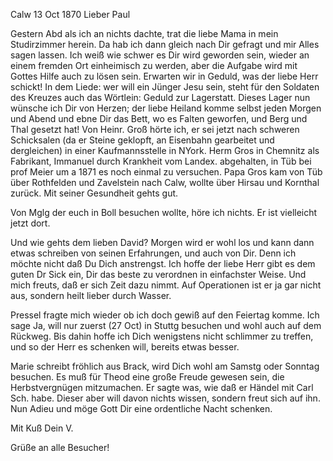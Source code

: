  Calw 13 Oct 1870
Lieber Paul

Gestern Abd als ich an nichts dachte, trat die liebe Mama in mein Studirzimmer herein. Da hab ich dann gleich nach Dir gefragt und mir Alles sagen lassen. Ich weiß wie schwer es Dir wird geworden sein, wieder an einem fremden Ort einheimisch zu werden, aber die Aufgabe wird mit Gottes Hilfe auch zu lösen sein. Erwarten wir in Geduld, was der liebe Herr schickt! In dem Liede: wer will ein Jünger Jesu sein, steht für den Soldaten des Kreuzes auch das Wörtlein: Geduld zur Lagerstatt. Dieses Lager nun wünsche ich Dir von Herzen; der liebe Heiland komme selbst jeden Morgen und Abend und ebne Dir das Bett, wo es Falten geworfen, und Berg und Thal gesetzt hat! 
Von Heinr. Groß hörte ich, er sei jetzt nach schweren Schicksalen (da er Steine geklopft, an Eisenbahn gearbeitet und dergleichen) in einer Kaufmannsstelle in NYork. Herm Gros in Chemnitz als Fabrikant, Immanuel durch Krankheit vom Landex. abgehalten, in Tüb bei prof Meier um a 1871 es noch einmal zu versuchen. Papa Gros kam von Tüb über Rothfelden und Zavelstein nach Calw, wollte über Hirsau und Kornthal zurück. Mit seiner Gesundheit gehts gut.

Von Mglg der euch in Boll besuchen wollte, höre ich nichts. Er ist vielleicht jetzt dort.

Und wie gehts dem lieben David? Morgen wird er wohl los und kann dann etwas schreiben von seinen Erfahrungen, und auch von Dir. Denn ich möchte nicht daß Du Dich anstrengst. Ich hoffe der liebe Herr gibt es dem guten Dr Sick ein, Dir das beste zu verordnen in einfachster Weise. Und mich freuts, daß er sich Zeit dazu nimmt. Auf Operationen ist er ja gar nicht aus, sondern heilt lieber durch Wasser.

Pressel fragte mich wieder ob ich doch gewiß auf den Feiertag komme. Ich sage Ja, will nur zuerst (27 Oct) in Stuttg besuchen und wohl auch auf dem Rückweg. Bis dahin hoffe ich Dich wenigstens nicht schlimmer zu treffen, und so der Herr es schenken will, bereits etwas besser.

Marie schreibt fröhlich aus Brack, wird Dich wohl am Samstg oder Sonntag besuchen. Es muß für Theod eine große Freude gewesen sein, die Herbstvergnügen mitzumachen. Er sagte was, wie daß er Händel mit Carl Sch. habe. Dieser aber will davon nichts wissen, sondern freut sich auf ihn. Nun Adieu und möge Gott Dir eine ordentliche Nacht schenken.

 Mit Kuß Dein V.

Grüße an alle Besucher!
